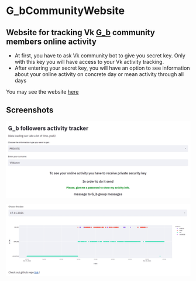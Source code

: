 # G_bCommunityWebsite
## Website for tracking Vk [G_b](https://vk.com/gebum) community members online activity

* At first, you have to ask Vk community bot to give you secret key.
Only with this key you will have access to your Vk activity tracking.
* After entering your secret key, you will have an option to see information
about your online activity on concrete day or mean activity through all days

You may see the website [here](https://general-bum-activity-tracker.herokuapp.com/)

## Screenshots
![Main screenshot](screenshots/main.jpg?raw=true "Main screenshot")

![Plot screenshot](screenshots/plot.jpg?raw=true "Plot screenshot") 

